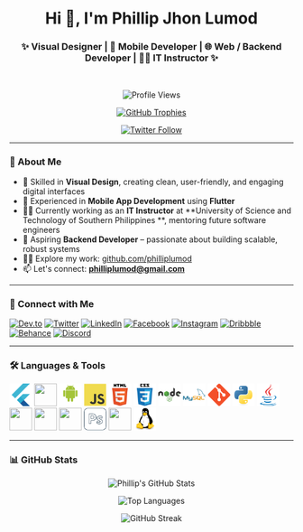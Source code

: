 <h1 align="center">Hi 👋, I'm Phillip Jhon Lumod</h1>
<h3 align="center">✨ Visual Designer | 📱 Mobile Developer | 🌐 Web / Backend Developer | 👨‍🏫 IT Instructor ✨</h3>

<br/>

<p align="center">
  <img src="https://komarev.com/ghpvc/?username=philliplumod&label=Profile%20views&color=0e75b6&style=flat" alt="Profile Views"/>
</p>

<p align="center">
  <a href="https://github.com/ryo-ma/github-profile-trophy">
    <img src="https://github-profile-trophy.vercel.app/?username=philliplumod&theme=radical" alt="GitHub Trophies"/>
  </a>
</p>

<p align="center">
  <a href="https://twitter.com/nvrbrkgn" target="_blank">
    <img src="https://img.shields.io/twitter/follow/nvrbrkgn?logo=twitter&style=for-the-badge" alt="Twitter Follow"/>
  </a>
</p>

---

### 💼 About Me

- 🎨 Skilled in **Visual Design**, creating clean, user-friendly, and engaging digital interfaces  
- 📱 Experienced in **Mobile App Development** using **Flutter**  
- 👨‍🏫 Currently working as an **IT Instructor** at **University of Science and Technology of Southern Philippines
**, mentoring future software engineers   
- 🚀 Aspiring **Backend Developer** – passionate about building scalable, robust systems  
- 👨‍💻 Explore my work: [github.com/philliplumod](https://github.com/philliplumod)  
- 📫 Let's connect: **philliplumod@gmail.com**

---

### 🤝 Connect with Me

<p align="left">
  <a href="https://dev.to/philliplumod" target="_blank"><img src="https://img.icons8.com/windows/32/dev.png" alt="Dev.to"/></a>
  <a href="https://twitter.com/nvrbrkgn" target="_blank"><img src="https://img.icons8.com/color/48/twitter--v1.png" alt="Twitter"/></a>
  <a href="https://linkedin.com/in/phillip-lumod-4139a220a" target="_blank"><img src="https://img.icons8.com/color/48/linkedin.png" alt="LinkedIn"/></a>
  <a href="https://fb.com/pelepnvrbrkgn" target="_blank"><img src="https://img.icons8.com/color/48/facebook-new.png" alt="Facebook"/></a>
  <a href="https://instagram.com/p3lep4eva" target="_blank"><img src="https://img.icons8.com/fluency/48/instagram-new.png" alt="Instagram"/></a>
  <a href="https://dribbble.com/feliciadakid" target="_blank"><img src="https://img.icons8.com/ios-filled/50/dribbble.png" alt="Dribbble"/></a>
  <a href="https://www.behance.net/philliplumod1" target="_blank"><img src="https://img.icons8.com/color/48/behance.png" alt="Behance"/></a>
  <a href="https://discord.gg/p3lep4eva#9517" target="_blank"><img src="https://img.icons8.com/color/48/discord-logo.png" alt="Discord"/></a>
</p>

---

### 🛠️ Languages & Tools

<p align="left">
  <img src="https://raw.githubusercontent.com/devicons/devicon/master/icons/flutter/flutter-original.svg" width="40" height="40"/>
  <img src="https://www.vectorlogo.zone/logos/dartlang/dartlang-icon.svg" width="40" height="40"/>
  <img src="https://raw.githubusercontent.com/devicons/devicon/master/icons/android/android-original-wordmark.svg" width="40" height="40"/>
  <img src="https://raw.githubusercontent.com/devicons/devicon/master/icons/javascript/javascript-original.svg" width="40" height="40"/>
  <img src="https://raw.githubusercontent.com/devicons/devicon/master/icons/html5/html5-original-wordmark.svg" width="40" height="40"/>
  <img src="https://raw.githubusercontent.com/devicons/devicon/master/icons/css3/css3-original-wordmark.svg" width="40" height="40"/>
  <img src="https://raw.githubusercontent.com/devicons/devicon/master/icons/nodejs/nodejs-original-wordmark.svg" width="40" height="40"/>
  <img src="https://raw.githubusercontent.com/devicons/devicon/master/icons/mysql/mysql-original-wordmark.svg" width="40" height="40"/>
  <img src="https://raw.githubusercontent.com/devicons/devicon/master/icons/git/git-original.svg" width="40" height="40"/>
  <img src="https://raw.githubusercontent.com/devicons/devicon/master/icons/python/python-original.svg" width="40" height="40"/>
  <img src="https://raw.githubusercontent.com/devicons/devicon/master/icons/java/java-original.svg" width="40" height="40"/>
  <img src="https://www.vectorlogo.zone/logos/firebase/firebase-icon.svg" width="40" height="40"/>
  <img src="https://www.vectorlogo.zone/logos/figma/figma-icon.svg" width="40" height="40"/>
  <img src="https://www.vectorlogo.zone/logos/adobe_xd/adobe_xd-icon.svg" width="40" height="40"/>
  <img src="https://raw.githubusercontent.com/devicons/devicon/master/icons/photoshop/photoshop-line.svg" width="40" height="40"/>
  <img src="https://www.vectorlogo.zone/logos/gnu_bash/gnu_bash-icon.svg" width="40" height="40"/>
  <img src="https://raw.githubusercontent.com/devicons/devicon/master/icons/linux/linux-original.svg" width="40" height="40"/>
</p>

---

### 📊 GitHub Stats

<p align="center">
  <img src="https://github-readme-stats.vercel.app/api?username=philliplumod&show_icons=true&theme=tokyonight&locale=en" alt="Phillip's GitHub Stats"/>
</p>

<p align="center">
  <img src="https://github-readme-stats.vercel.app/api/top-langs?username=philliplumod&show_icons=true&locale=en&layout=compact&theme=tokyonight" alt="Top Languages"/>
</p>

<p align="center">
  <img src="https://github-readme-streak-stats.herokuapp.com/?user=philliplumod&theme=tokyonight" alt="GitHub Streak"/>
</p>
